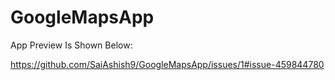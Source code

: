 # GoogleMapsApp
App Preview Is Shown Below:

https://github.com/SaiAshish9/GoogleMapsApp/issues/1#issue-459844780
